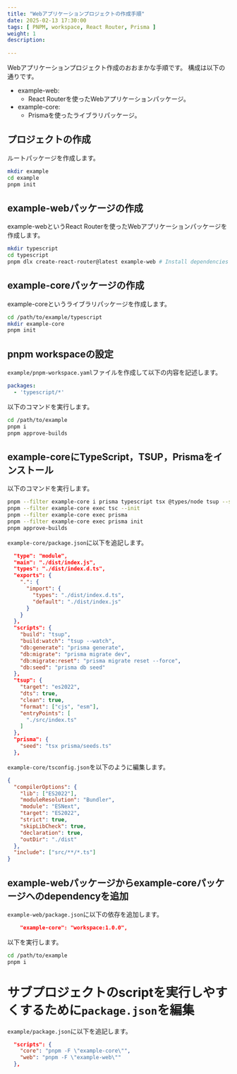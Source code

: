 ```yaml
---
title: "Webアプリケーションプロジェクトの作成手順"
date: 2025-02-13 17:30:00
tags: [ PNPM, workspace, React Router, Prisma ]
weight: 1
description:
  
---
```


Webアプリケーションプロジェクト作成のおおまかな手順です。
構成は以下の通りです。

  - example-web:
    - React Routerを使ったWebアプリケーションパッケージ。
  - example-core:
    - Prismaを使ったライブラリパッケージ。

## プロジェクトの作成

ルートパッケージを作成します。

``` bash
mkdir example
cd example
pnpm init
```

## example-webパッケージの作成

example-webというReact Routerを使ったWebアプリケーションパッケージを作成します。

``` bash
mkdir typescript
cd typescript
pnpm dlx create-react-router@latest example-web # Install dependencies with pnpm?はnoを選択
```

## example-coreパッケージの作成

example-coreというライブラリパッケージを作成します。

``` bash
cd /path/to/example/typescript
mkdir example-core
pnpm init
```

## pnpm workspaceの設定

`example/pnpm-workspace.yaml`ファイルを作成して以下の内容を記述します。

``` yaml  
packages:
  - 'typescript/*'
```

以下のコマンドを実行します。

``` bash
cd /path/to/example
pnpm i
pnpm approve-builds
```

## example-coreにTypeScript，TSUP，Prismaをインストール

以下のコマンドを実行します。

``` bash
pnpm --filter example-core i prisma typescript tsx @types/node tsup --save-dev
pnpm --filter example-core exec tsc --init
pnpm --filter example-core exec prisma
pnpm --filter example-core exec prisma init
pnpm approve-builds
```

`example-core/package.json`に以下を追記します。

``` json
  "type": "module",
  "main": "./dist/index.js",
  "types": "./dist/index.d.ts",
  "exports": {
    ".": {
      "import": {
        "types": "./dist/index.d.ts",
        "default": "./dist/index.js"
      }
    }
  },
  "scripts": {
    "build": "tsup",
    "build:watch": "tsup --watch",
    "db:generate": "prisma generate",
    "db:migrate": "prisma migrate dev",
    "db:migrate:reset": "prisma migrate reset --force",
    "db:seed": "prisma db seed"
  },
  "tsup": {
    "target": "es2022",
    "dts": true,
    "clean": true,
    "format": ["cjs", "esm"],
    "entryPoints": [
      "./src/index.ts"
    ]
  },
  "prisma": {
    "seed": "tsx prisma/seeds.ts"
  },
```

`example-core/tsconfig.json`を以下のように編集します。

``` json
{
  "compilerOptions": {
    "lib": ["ES2022"],
    "moduleResolution": "Bundler",
    "module": "ESNext",
    "target": "ES2022",
    "strict": true,
    "skipLibCheck": true,
    "declaration": true,
    "outDir": "./dist"
  },
  "include": ["src/**/*.ts"]
}
```

## example-webパッケージからexample-coreパッケージへのdependencyを追加

`example-web/package.json`に以下の依存を追加します。

``` json
    "example-core": "workspace:1.0.0",
```

以下を実行します。

``` bash
cd /path/to/example
pnpm i
```

# サブプロジェクトのscriptを実行しやすくするために`package.json`を編集

`example/package.json`に以下を追記します。

``` json
  "scripts": {
    "core": "pnpm -F \"example-core\"",
    "web": "pnpm -F \"example-web\""
  },
```
